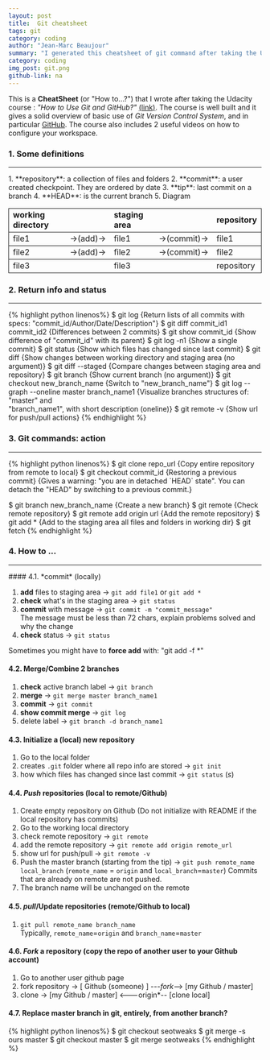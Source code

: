 ```yaml
---
layout: post
title:  Git cheatsheet
tags: git
category: coding
author: "Jean-Marc Beaujour"
summary: "I generated this cheatsheet of git command after taking the Udacity Course on Git/Github"
category: coding
img_post: git.png
github-link: na
---
```


This is a **CheatSheet** (or "How to...?") that I wrote after taking the Udacity course : *"How to Use Git and GitHub?"* [(link)](https://www.udacity.com/course/how-to-use-git-and-github--ud775). The course is well built and it gives a solid overview of basic use of *Git Version Control System*, and in particular [GitHub](http://www.github.com).
The course also includes 2 useful videos on how to configure your workspace.

### **1. Some definitions**
<hr>
1. **repository**: a collection of files and folders 
2. **commit**: a user created checkpoint. They are ordered by date 
3. **tip**: last commit on a branch
4. **HEAD**: is the current branch
5. Diagram

<table>
<tr style="border:1px solid"><td><b>working directory</b></td><td></td><td><b>staging area</b> </td><td></td><td><b>repository</b></td></tr>
<tr style="border:1px solid"><td>file1</td><td> &#8594;(add)&#8594; </td><td>file1</td><td> &#8594;(commit)&#8594; </td><td>file1</td></tr>
<tr style="border:1px solid"><td>file2</td><td> &#8594;(add)&#8594; </td><td>file2</td><td> &#8594;(commit)&#8594; </td><td>file2</td></tr>
<tr style="border:1px solid"><td>file3</td><td></td><td>file3 </td><td></td><td>repository</td></tr></table>

### **2. Return info and status**
<hr>
{% highlight python linenos%}
$ git log  {Return lists of all commits with specs: "commit_id/Author/Date/Description"}
$ git diff commit_id1 commit_id2 {Differences between 2 commits}
$ git show commit_id {Show difference of "commit_id" with its parent}
$ git log -n1 {Show a single commit}
$ git status {Show which files has changed since last commit}
$ git diff {Show changes between working directory and staging area (no argument)}
$ git diff --staged {Compare changes between staging area and repository}
$ git branch {Show current branch (no argument)}
$ git checkout new_branch_name {Switch to "new_branch_name"}
$ git log --graph --oneline master branch_name1 {Visualize branches structures of: "master" and<br> "branch_name1", with short description (oneline)}
$ git remote -v {Show url for push/pull actions}
{% endhighlight %}


### **3. Git commands: action**
<hr>
{% highlight python linenos%}
$ git clone repo_url  {Copy entire repository from remote to local}
$ git checkout commit_id {Restoring a previous commit}
{Gives a warning: "you are in detached `HEAD` state".
You can detach the "HEAD" by switching to a previous commit.}

$ git branch new_branch_name {Create a new branch}
$ git remote {Check remote repository}
$ git remote add origin url {Add the remote repository}
$ git add *  {Add to the staging area all files and folders in working dir}
$ git fetch
{% endhighlight %}




### **4. How to ...**
<hr>
#### 4.1. *commit* (locally)

1. **add** files to staging area &#8594; `git add file1` or  `git add *`
2. **check** what's in the staging area  &#8594; `git status `
3. **commit** with message &#8594; `git commit -m "commit_message"`  
The message must be less than 72 chars, explain problems solved and why the change
4. **check** status &#8594; `git status`

Sometimes you might have to **force add** with: "git add -f *"


#### 4.2. Merge/Combine 2 branches

1. **check** active branch label &#8594; `git branch`
2. **merge** &#8594; `git merge master branch_name1`
3. **commit** &#8594; `git commit`
4. **show commit merge** &#8594; `git log`
5. delete label &#8594; `git branch -d branch_name1`


#### 4.3. Initialize a (local) new repository
1. Go to the local folder<br>
2. creates `.git` folder where all repo info are stored &#8594; `git init`
3. how which files has changed since last commit &#8594; `git status` (*s*)


#### 4.4. *Push* repositories (local to remote/Github)
1. Create empty repository on Github (Do not initialize with README if the local repository has commits)
2. Go to the working local directory
3. check remote repository &#8594; `git remote`
4. add the remote repository &#8594; `git remote add origin remote_url`
5. show url for push/pull &#8594; `git remote -v`
6. Push the master branch (starting from the tip) &#8594; `git push remote_name local_branch`
(`remote_name` = `origin` and `local_branch`=`master`)
Commits that are already on remote are not pushed.
7. The branch name will be unchanged on the remote

#### 4.5. *pull*/Update repositories (remote/Github to local)
1. `git pull remote_name branch_name`<br>
Typically, `remote_name`=`origin` and `branch_name`=`master`


#### 4.6. *Fork* a repository (copy the repo of another user to your Github account)
1. Go to another user github page
2. fork repository &#8594;   [ Github (someone) ] ---*fork*--> [my Github / master]
3. clone &#8594;  [my Github / master] <---origin*-- [clone local]
 
#### 4.7. Replace master branch in git, entirely, from another branch?
{% highlight python linenos%}
$ git checkout seotweaks
$ git merge -s ours master
$ git checkout master
$ git merge seotweaks
{% endhighlight %}
